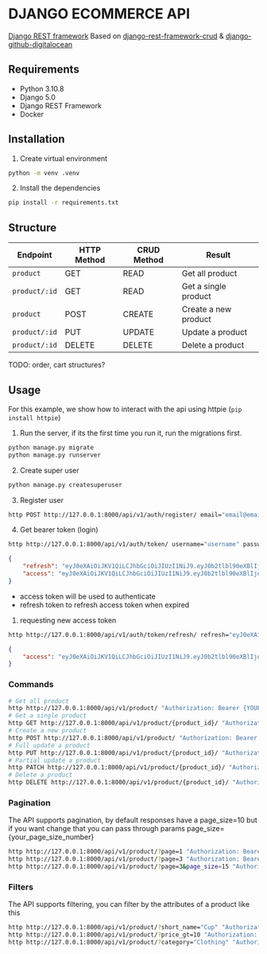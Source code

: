 # DJANGO ECOMMERCE API

[Django REST framework](http://www.django-rest-framework.org/)
Based on [django-rest-framework-crud](https://github.com/juanbenitezdev/django-rest-framework-crud) & [django-github-digitalocean](https://github.com/testdrivenio/django-github-digitalocean)

## Requirements

- Python 3.10.8
- Django 5.0
- Django REST Framework
- Docker

## Installation

1. Create virtual environment

```bash
python -m venv .venv
```

2. Install the dependencies

```bash
pip install -r requirements.txt
```

## Structure

| Endpoint      | HTTP Method | CRUD Method | Result               |
| ------------- | ----------- | ----------- | -------------------- |
| `product`     | GET         | READ        | Get all product      |
| `product/:id` | GET         | READ        | Get a single product |
| `product`     | POST        | CREATE      | Create a new product |
| `product/:id` | PUT         | UPDATE      | Update a product     |
| `product/:id` | DELETE      | DELETE      | Delete a product     |
TODO: order, cart structures?

## Usage

For this example, we show how to interact with the api using httpie (`pip install httpie`)

1. Run the server, if its the first time you run it, run the migrations first.

```bash
python manage.py migrate
python manage.py runserver
```

2. Create super user

```bash
python manage.py createsuperuser
```

3. Register user

```bash
http POST http://127.0.0.1:8000/api/v1/auth/register/ email="email@email.com" username="USERNAME" password1="PASSWORD" password2="PASSWORD"
```

4. Get bearer token (login)

```bash
http http://127.0.0.1:8000/api/v1/auth/token/ username="username" password="password"
```

```json
{
    "refresh": "eyJ0eXAiOiJKV1QiLCJhbGciOiJIUzI1NiJ9.eyJ0b2tlbl90eXBlIjoicmVmcmVzaCIsImV4cCI6MTYxNjI5MjMyMSwianRpIjoiNGNkODA3YTlkMmMxNDA2NWFhMzNhYzMxOTgyMzhkZTgiLCJ1c2VyX2lkIjozfQ.hP1wPOPvaPo2DYTC9M1AuOSogdRL_mGP30CHsbpf4zA",
    "access": "eyJ0eXAiOiJKV1QiLCJhbGciOiJIUzI1NiJ9.eyJ0b2tlbl90eXBlIjoiYWNjZXNzIiwiZXhwIjoxNjE2MjA2MjIxLCJqdGkiOiJjNTNlNThmYjE4N2Q0YWY2YTE5MGNiMzhlNjU5ZmI0NSIsInVzZXJfaWQiOjN9.Csz-SgXoItUbT3RgB3zXhjA2DAv77hpYjqlgEMNAHps"
}
```

- access token will be used to authenticate
- refresh token to refresh access token when expired

1. requesting new access token

```bash
http http://127.0.0.1:8000/api/v1/auth/token/refresh/ refresh="eyJ0eXAiOiJKV1QiLCJhbGciOiJIUzI1NiJ9.eyJ0b2tlbl90eXBlIjoicmVmcmVzaCIsImV4cCI6MTYxNjI5MjMyMSwianRpIjoiNGNkODA3YTlkMmMxNDA2NWFhMzNhYzMxOTgyMzhkZTgiLCJ1c2VyX2lkIjozfQ.hP1wPOPvaPo2DYTC9M1AuOSogdRL_mGP30CHsbpf4zA"
```

```json
{
    "access": "eyJ0eXAiOiJKV1QiLCJhbGciOiJIUzI1NiJ9.eyJ0b2tlbl90eXBlIjoiYWNjZXNzIiwiZXhwIjoxNjE2MjA4Mjk1LCJqdGkiOiI4NGNhZmMzMmFiZDA0MDQ2YjZhMzFhZjJjMmRiNjUyYyIsInVzZXJfaWQiOjJ9.NJrs-sXnghAwcMsIWyCvE2RuGcQ3Hiu5p3vBmLkHSvM"
}
```

### Commands

```bash
# Get all product
http http://127.0.0.1:8000/api/v1/product/ "Authorization: Bearer {YOUR_TOKEN}"
# Get a single product
http GET http://127.0.0.1:8000/api/v1/product/{product_id}/ "Authorization: Bearer {YOUR_TOKEN}"
# Create a new product
http POST http://127.0.0.1:8000/api/v1/product/ "Authorization: Bearer {YOUR_TOKEN}" title="Ant Man and The Wasp" genre="Action" year=2018
# Full update a product
http PUT http://127.0.0.1:8000/api/v1/product/{product_id}/ "Authorization: Bearer {YOUR_TOKEN}" title="AntMan and The Wasp" genre="Action" year=2018
# Partial update a product
http PATCH http://127.0.0.1:8000/api/v1/product/{product_id}/ "Authorization: Bearer {YOUR_TOKEN}" title="AntMan and The Wasp"
# Delete a product
http DELETE http://127.0.0.1:8000/api/v1/product/{product_id}/ "Authorization: Bearer {YOUR_TOKEN}"
```

### Pagination

The API supports pagination, by default responses have a page_size=10 but if you want change that you can pass through params page_size={your_page_size_number}

```bash
http http://127.0.0.1:8000/api/v1/product/?page=1 "Authorization: Bearer {YOUR_TOKEN}"
http http://127.0.0.1:8000/api/v1/product/?page=3 "Authorization: Bearer {YOUR_TOKEN}"
http http://127.0.0.1:8000/api/v1/product/?page=3&page_size=15 "Authorization: Bearer {YOUR_TOKEN}"
```

### Filters

The API supports filtering, you can filter by the attributes of a product like this

```bash
http http://127.0.0.1:8000/api/v1/product/?short_name="Cup" "Authorization: Bearer {YOUR_TOKEN}"
http http://127.0.0.1:8000/api/v1/product/?price_gt=10 "Authorization: Bearer {YOUR_TOKEN}"
http http://127.0.0.1:8000/api/v1/product/?category="Clothing" "Authorization: Bearer {YOUR_TOKEN}"
```
